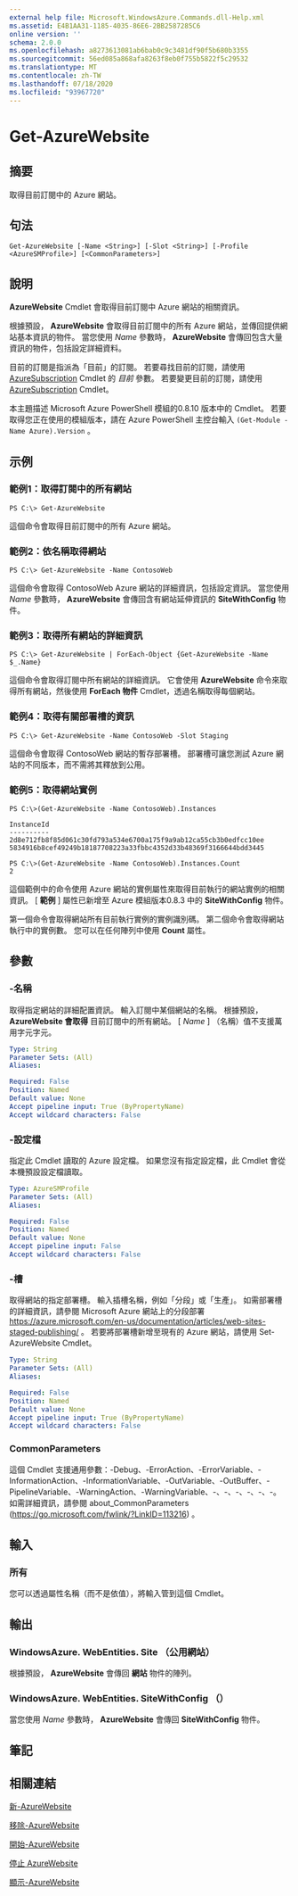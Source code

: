 ```yaml
---
external help file: Microsoft.WindowsAzure.Commands.dll-Help.xml
ms.assetid: E4B1AA31-1185-4035-86E6-2BB2587285C6
online version: ''
schema: 2.0.0
ms.openlocfilehash: a8273613081ab6bab0c9c3481df90f5b680b3355
ms.sourcegitcommit: 56ed085a868afa8263f8eb0f755b5822f5c29532
ms.translationtype: MT
ms.contentlocale: zh-TW
ms.lasthandoff: 07/18/2020
ms.locfileid: "93967720"
---
```

# Get-AzureWebsite

## 摘要
取得目前訂閱中的 Azure 網站。

## 句法

```
Get-AzureWebsite [-Name <String>] [-Slot <String>] [-Profile <AzureSMProfile>] [<CommonParameters>]
```

## 說明
**AzureWebsite** Cmdlet 會取得目前訂閱中 Azure 網站的相關資訊。

根據預設， **AzureWebsite** 會取得目前訂閱中的所有 Azure 網站，並傳回提供網站基本資訊的物件。
當您使用 *Name* 參數時， **AzureWebsite** 會傳回包含大量資訊的物件，包括設定詳細資料。

目前的訂閱是指派為「目前」的訂閱。 若要尋找目前的訂閱，請使用 [AzureSubscription](https://go.microsoft.com/fwlink/?LinkID=397623) Cmdlet 的 *目前* 參數。
若要變更目前的訂閱，請使用 [AzureSubscription](https://go.microsoft.com/fwlink/?LinkID=397628) Cmdlet。

本主題描述 Microsoft Azure PowerShell 模組的0.8.10 版本中的 Cmdlet。
若要取得您正在使用的模組版本，請在 Azure PowerShell 主控台輸入 `(Get-Module -Name Azure).Version` 。

## 示例

### 範例1：取得訂閱中的所有網站
```
PS C:\> Get-AzureWebsite
```

這個命令會取得目前訂閱中的所有 Azure 網站。

### 範例2：依名稱取得網站
```
PS C:\> Get-AzureWebsite -Name ContosoWeb
```

這個命令會取得 ContosoWeb Azure 網站的詳細資訊，包括設定資訊。
當您使用 *Name* 參數時， **AzureWebsite** 會傳回含有網站延伸資訊的 **SiteWithConfig** 物件。

### 範例3：取得所有網站的詳細資訊
```
PS C:\> Get-AzureWebsite | ForEach-Object {Get-AzureWebsite -Name $_.Name}
```

這個命令會取得訂閱中所有網站的詳細資訊。
它會使用 **AzureWebsite** 命令來取得所有網站，然後使用 **ForEach 物件** Cmdlet，透過名稱取得每個網站。

### 範例4：取得有關部署槽的資訊
```
PS C:\> Get-AzureWebsite -Name ContosoWeb -Slot Staging
```

這個命令會取得 ContosoWeb 網站的暫存部署槽。
部署槽可讓您測試 Azure 網站的不同版本，而不需將其釋放到公用。

### 範例5：取得網站實例
```
PS C:\>(Get-AzureWebsite -Name ContosoWeb).Instances

InstanceId
----------
2d8e712fb8f85d061c30fd793a534e6700a175f9a9ab12ca55cb3b0edfcc10ee
5834916b8cef49249b18187708223a33fbbc4352d33b48369f3166644bdd3445

PS C:\>(Get-AzureWebsite -Name ContosoWeb).Instances.Count
2
```

這個範例中的命令使用 Azure 網站的實例屬性來取得目前執行的網站實例的相關資訊。
[ **範例** ] 屬性已新增至 Azure 模組版本0.8.3 中的 **SiteWithConfig** 物件。

第一個命令會取得網站所有目前執行實例的實例識別碼。
第二個命令會取得網站執行中的實例數。
您可以在任何陣列中使用 **Count** 屬性。

## 參數

### -名稱
取得指定網站的詳細配置資訊。
輸入訂閱中某個網站的名稱。
根據預設， **AzureWebsite 會取得** 目前訂閱中的所有網站。
[ *Name* ] （名稱）值不支援萬用字元字元。

```yaml
Type: String
Parameter Sets: (All)
Aliases: 

Required: False
Position: Named
Default value: None
Accept pipeline input: True (ByPropertyName)
Accept wildcard characters: False
```

### -設定檔
指定此 Cmdlet 讀取的 Azure 設定檔。
如果您沒有指定設定檔，此 Cmdlet 會從本機預設設定檔讀取。

```yaml
Type: AzureSMProfile
Parameter Sets: (All)
Aliases: 

Required: False
Position: Named
Default value: None
Accept pipeline input: False
Accept wildcard characters: False
```

### -槽
取得網站的指定部署槽。
輸入插槽名稱，例如「分段」或「生產」。
如需部署槽的詳細資訊，請參閱 Microsoft Azure 網站上的分段部署 https://azure.microsoft.com/en-us/documentation/articles/web-sites-staged-publishing/ 。
若要將部署槽新增至現有的 Azure 網站，請使用 Set-AzureWebsite Cmdlet。

```yaml
Type: String
Parameter Sets: (All)
Aliases: 

Required: False
Position: Named
Default value: None
Accept pipeline input: True (ByPropertyName)
Accept wildcard characters: False
```

### CommonParameters
這個 Cmdlet 支援通用參數：-Debug、-ErrorAction、-ErrorVariable、-InformationAction、-InformationVariable、-OutVariable、-OutBuffer、-PipelineVariable、-WarningAction、-WarningVariable、-、-、-、-、-、-。 如需詳細資訊，請參閱 about_CommonParameters (https://go.microsoft.com/fwlink/?LinkID=113216) 。

## 輸入

### 所有
您可以透過屬性名稱（而不是依值），將輸入管到這個 Cmdlet。

## 輸出

### WindowsAzure. WebEntities. Site （公用網站）
根據預設， **AzureWebsite** 會傳回 **網站** 物件的陣列。

### WindowsAzure. WebEntities. SiteWithConfig （）
當您使用 *Name* 參數時， **AzureWebsite** 會傳回 **SiteWithConfig** 物件。

## 筆記

## 相關連結

[新-AzureWebsite](./New-AzureWebsite.md)

[移除-AzureWebsite](./Remove-AzureWebsite.md)

[開始-AzureWebsite](./Start-AzureWebsite.md)

[停止 AzureWebsite](./Stop-AzureWebsite.md)

[顯示-AzureWebsite](./Show-AzureWebsite.md)


